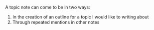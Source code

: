 A topic note can come to be in two ways:
1. In the creation of an outline for a topic I would like to writing about
2. Through repeated mentions in other notes